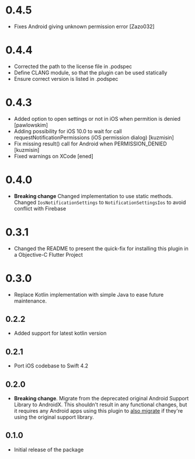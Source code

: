 # 0.4.5
* Fixes Android giving unknown permission error [Zazo032]

# 0.4.4
* Corrected the path to the license file in .podspec
* Define CLANG module, so that the plugin can be used statically
* Ensure correct version is listed in .podspec

# 0.4.3 
* Added option to open settings or not in iOS when permition is denied [pawlowskim]
* Adding possibility for iOS 10.0 to wait for call requestNotificationPermissions (iOS permission dialog) [kuzmisin]
* Fix missing result() call for Android when PERMISSION_DENIED [kuzmisin]
* Fixed warnings on XCode [ened]

# 0.4.0 
* **Breaking change** Changed implementation to use static methods. Changed `IosNotificationSettings` to `NotificationSettingsIos` to avoid conflict with Firebase

# 0.3.1
* Changed the README to present the quick-fix for installing this plugin in a Objective-C Flutter Project

# 0.3.0
* Replace Kotlin implementation with simple Java to ease future maintenance.

## 0.2.2
* Added support for latest kotlin version

## 0.2.1
* Port iOS codebase to Swift 4.2

## 0.2.0
* **Breaking change**. Migrate from the deprecated original Android Support Library to AndroidX. This shouldn't result in any functional changes, but it requires any Android apps using this plugin to [also migrate](https://developer.android.com/jetpack/androidx/migrate) if they're using the original support library.

## 0.1.0
* Initial release of the package
